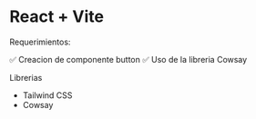 # React + Vite

Requerimientos:

✅ Creacion de componente button
✅ Uso de la libreria Cowsay


Librerias

* Tailwind CSS
* Cowsay


